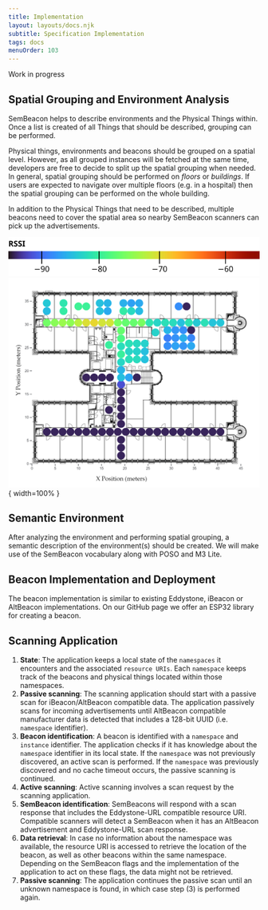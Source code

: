 ```yaml
---
title: Implementation
layout: layouts/docs.njk
subtitle: Specification Implementation
tags: docs
menuOrder: 103
---
```

<div class="alert alert-warn">Work in progress</div>

## Spatial Grouping and Environment Analysis
SemBeacon helps to describe environments and the Physical Things within. Once a list is created of all
Things that should be described, grouping can be performed.

Physical things, environments and beacons should be grouped on a spatial level. However, as all grouped
instances will be fetched at the same time, developers are free to decide to split up the spatial grouping
when needed. In general, spatial grouping should be performed on *floors* or *buildings*. If users are expected to navigate
over multiple floors (e.g. in a hospital) then the spatial grouping can be performed on the whole building. 

In addition to the Physical Things that need to be described, multiple beacons need to cover the spatial area so nearby SemBeacon scanners can pick up the advertisements.

![Signal strenght range](/images/implementation/coverage_legend.svg)
![Coverage of a map with signal strength](/images/implementation/coverage_map.png){ width=100% }

## Semantic Environment
After analyzing the environment and performing spatial grouping, a semantic description of the environment(s) should be created.
We will make use of the SemBeacon vocabulary along with POSO and M3 Lite.

## Beacon Implementation and Deployment
The beacon implementation is similar to existing Eddystone, iBeacon or AltBeacon implementations. On our GitHub page we offer an ESP32 library for creating a beacon.

## Scanning Application

1.  **State**: The application keeps a local state of the `namespaces` it encounters and the associated `resource URIs`.
    Each `namespace` keeps track of the beacons and physical things located within those namespaces.
2.  **Passive scanning**: The scanning application should start with a passive scan for iBeacon/AltBeacon compatible data.
    The application passively scans for incoming advertisements until AltBeacon compatible manufacturer data is detected that includes a 128-bit UUID (i.e. `namespace` identifier).
3.  **Beacon identification**: A beacon is identified with a `namespace` and `instance` identifier. The application checks if it
    has knowledge about the `namespace` identifier in its local state. If the `namespace` was not previously discovered, an active scan is performed. If the `namespace` was previously discovered and no cache timeout occurs, the passive scanning is continued.
3.  **Active scanning**: Active scanning involves a scan request by the scanning application. 
4.  **SemBeacon identification**: SemBeacons will respond with a scan response that includes the Eddystone-URL compatible
    resource URI. Compatible scanners will detect a SemBeacon when it has an AltBeacon advertisement and Eddystone-URL scan response.
5.  **Data retrieval**: In case no information about the namespace was available, the resource URI is accessed to retrieve the
    location of the beacon, as well as other beacons within the same namespace. Depending on the SemBeacon flags and the implementation of the application to act on these flags, the data might not be retrieved.
6.  **Passive scanning**: The application continues the passive scan until an unknown namespace is found, in which case step (3)
    is performed again.


